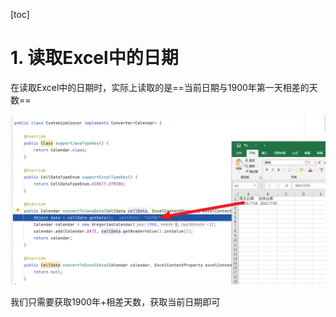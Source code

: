 [toc]

# 1. 读取Excel中的日期

在读取Excel中的日期时，实际上读取的是==当前日期与1900年第一天相差的天数==

![image-20210720230631886](img/image-20210720230631886.png)

我们只需要获取1900年+相差天数，获取当前日期即可